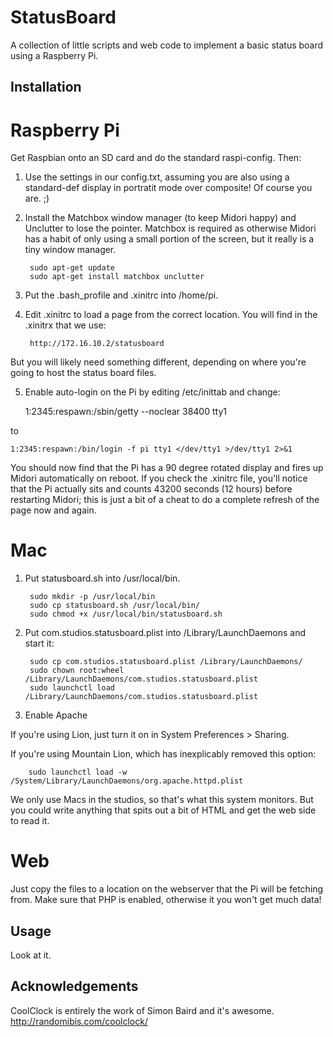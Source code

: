 StatusBoard
===========

A collection of little scripts and web code to implement a basic status board using a Raspberry Pi.


Installation
------------

# Raspberry Pi

Get Raspbian onto an SD card and do the standard raspi-config. Then:

1. Use the settings in our config.txt, assuming you are also using a standard-def display in portratit mode over composite! Of course you are. ;)

2. Install the Matchbox window manager (to keep Midori happy) and Unclutter to lose the pointer. Matchbox is required as otherwise Midori has a habit of only using a small portion of the screen, but it really is a tiny window manager.

		sudo apt-get update
        sudo apt-get install matchbox unclutter

3. Put the .bash_profile and .xinitrc into /home/pi.

4. Edit .xinitrc to load a page from the correct location. You will find in the .xinitrx that we use:

        http://172.16.10.2/statusboard

But you will likely need something different, depending on where you're going to host the status board files.

5. Enable auto-login on the Pi by editing /etc/inittab and change:

	1:2345:respawn:/sbin/getty --noclear 38400 tty1 

to

	1:2345:respawn:/bin/login -f pi tty1 </dev/tty1 >/dev/tty1 2>&1

You should now find that the Pi has a 90 degree rotated display and fires up Midori automatically on reboot. If you check the .xinitrc file, you'll notice that the Pi actually sits and counts 43200 seconds (12 hours) before restarting Midori; this is just a bit of a cheat to do a complete refresh of the page now and again.


# Mac

1. Put statusboard.sh into /usr/local/bin.

        sudo mkdir -p /usr/local/bin
        sudo cp statusboard.sh /usr/local/bin/
        sudo chmod +x /usr/local/bin/statusboard.sh

2. Put com.studios.statusboard.plist into /Library/LaunchDaemons and start it:

        sudo cp com.studios.statusboard.plist /Library/LaunchDaemons/
        sudo chown root:wheel /Library/LaunchDaemons/com.studios.statusboard.plist
        sudo launchctl load /Library/LaunchDaemons/com.studios.statusboard.plist

3. Enable Apache

If you're using Lion, just turn it on in System Preferences > Sharing.

If you're using Mountain Lion, which has inexplicably removed this option:

        sudo launchctl load -w /System/Library/LaunchDaemons/org.apache.httpd.plist

We only use Macs in the studios, so that's what this system monitors. But you could write anything that spits out a bit of HTML and get the web side to read it.


# Web

Just copy the files to a location on the webserver that the Pi will be fetching from. Make sure that PHP is enabled, otherwise it you won't get much data!


Usage
-----

Look at it.


Acknowledgements
----------------

CoolClock is entirely the work of Simon Baird and it's awesome.
http://randomibis.com/coolclock/


